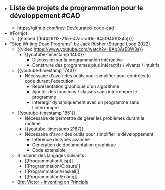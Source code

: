 - Liste de projets de programmation pour le développement #CAD
	-
	- https://github.com/Irev-Dev/curated-code-cad
- #Fornjot
	- {{embed ((64429f12-21ce-47ac-a61e-945f9451034a))}}
- "Stop Writing Dead Programs" by Jack Rusher (Strange Loop 2022)
	- {{video  https://www.youtube.com/watch?v=8Ab3ArE8W3s}}
		- {{youtube-timestamp 1400}}
			- Discussion sur la programmation intéractive
			- Construire des programmes plus intéractifs / vivants / intuitifs
	- {{youtube-timestamp 1743}}
		- Nécessaire d'avoir des outils pour simplifier pour contrôler le code durant l'execution
			- Représentation graphique d'un algorithme
			- Ajouter des fonctions / classes sans interrompre le programme
			- Intérargir dynamiquement avec un programme sans l'interrompre
	- {{youtube-timestamp 1851}}
		- Nécessaire de permettre de gérer les problèmes durant le runtime
		- {{youtube-timestamp 2187}}
		- Nécessaire d'avoir des outils pour simplifier le développement
			- Inférence de types avancée
			- Génération de documentation graphique
			- Code extensible
	- S'inspirer des langages suivants :
		- [[Programmation/Lisp]]
		- [[Programmation/Closure]]
		- [[Programmation/Haskell]]
		- [[Programmation/Erlang]]
	- [Bret Victor - Inventing on Principle](https://www.youtube.com/watch?v=PUv66718DII)